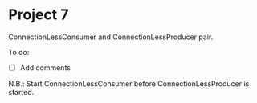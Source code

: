Project 7
====================
ConnectionLessConsumer and ConnectionLessProducer pair.

To do:

- [ ] Add comments

N.B.:
Start ConnectionLessConsumer before ConnectionLessProducer is started.
